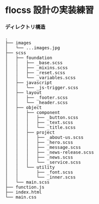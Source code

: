 # flocss 設計の実装練習

<h3>ディレクトリ構造</h3>
<pre>
.
├── images
│   └── ...images.jpg
├── scss
│   ├── foundation
│   │   ├── _base.scss
│   │   ├── _mixins.scss
│   │   ├── _reset.scss
│   │   └── _variables.scss
│   ├── javascript
│   │   └── _js-trigger.scss
│   ├── layout
│   │   ├── _footer.scss
│   │   └── _header.scss
│   ├── object
│   │   ├── component
│   │   │   ├── _button.scss
│   │   │   ├── _text.scss
│   │   │   └── _title.scss
│   │   ├── project
│   │   │   ├── _about-us.scss
│   │   │   ├── _hero.scss
│   │   │   ├── _message.scss
│   │   │   ├── _news-release.scss
│   │   │   ├── _news.scss
│   │   │   └── _service.scss
│   │   └── utility
│   │       ├── _font.scss
│   │       └── _inner.scss
│   └── main.scss
├── function.js
├── index.html
└── main.css
</pre>
